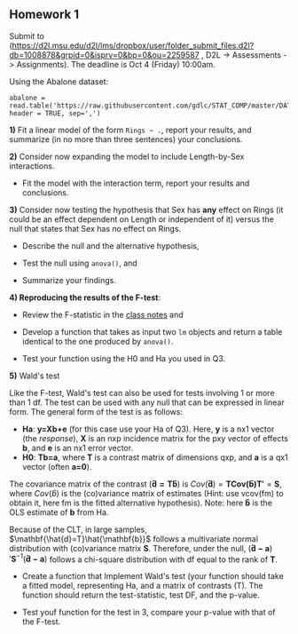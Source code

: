 
## Homework 1

Submit to (https://d2l.msu.edu/d2l/lms/dropbox/user/folder_submit_files.d2l?db=1008878&grpid=0&isprv=0&bp=0&ou=2259587 , D2L -> Assessments -> Assignments). The deadline is Oct 4 (Friday) 10:00am. 

Using the Abalone dataset:

```{r}
abalone = read.table('https://raw.githubusercontent.com/gdlc/STAT_COMP/master/DATA/abalone.data', header = TRUE, sep=',')
```

**1)** Fit a linear model of the form  `Rings ~ .`, report your results, and summarize (in no more than three sentences) your conclusions.


**2)** Consider now expanding the model to include Length-by-Sex interactions. 

  - Fit the model with the interaction term, report your results and conclusions.

**3)** Consider now testing the hypothesis that Sex has **any** effect on Rings (it could be an effect dependent on Length or independent of it) versus the null that states that Sex has no effect on Rings. 

  - Describe the null and the alternative hypothesis,

  - Test the null using `anova()`, and
  - Summarize your findings.

**4) Reproducing the results of the F-test**:  

  - Review the F-statistic in the [class notes](https://github.com/gdlc/STAT_COMP/blob/master/HANDOUTS/OLS.pdf) and

  - Develop a function that takes as input two `lm` objects and return a table identical to the one produced by `anova()`. 
  - Test your function using the H0 and Ha you used in Q3.

**5)** Wald's test

Like the F-test, Wald's test can also be used for tests involving 1 or more than 1 df. The test can be used with any null that can be expressed in linear form. The general form of the test is as follows:

  - **Ha**: **y=Xb+e** (for this case use your Ha of Q3). Here, **y** is a nx1 vector (the *response*), **X** is an nxp incidence matrix for the pxy vector of effects **b**, and **e** is an nx1 error vector.
  - **H0**:  **Tb=a**, where  **T** is a contrast matrix of dimensions qxp, and **a** is a qx1 vector (often **a=0**).

The covariance matrix of the contrast ($\mathbf{\hat{d}=T\hat{b}}$) is $Cov(\mathbf{\hat{d}})=\mathbf{TCov(\hat{b})T'}=\mathbf{S}$, where $Cov(\hat{b})$ is the (co)variance matrix of estimates (Hint: use vcov(fm) to obtain it, here fm is the fitted alternative hypothesis). Note: here $\mathbf{\hat{b}}$ is the OLS estimate of **b** from Ha.

Because of the CLT, in large samples, $\mathbf{\hat{d}=T}\hat{\mathbf{b}}$  follows a multivariate normal distribution with (co)variance matrix **S**. Therefore, under the null, $(\mathbf{\hat{d}-a})'\mathbf{S}^{-1}(\mathbf{\hat{d}-a})$ follows a chi-square distribution with df equal to the rank of **T**.

  - Create a function that Implement Wald's test (your function should take a fitted model, representing Ha, and a matrix of contrasts (T). The function should return the test-statistic, test DF, and the p-value.
  
   - Test youf function for the test in 3, compare your p-value with that of the F-test.
